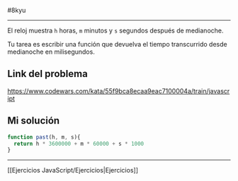 #8kyu 
___
El reloj muestra `h` horas, `m` minutos y `s` segundos después de medianoche.  
  
Tu tarea es escribir una función que devuelva el tiempo transcurrido desde medianoche en milisegundos.

## Link del problema

https://www.codewars.com/kata/55f9bca8ecaa9eac7100004a/train/javascript

## Mi solución

```js
function past(h, m, s){
  return h * 3600000 + m * 60000 + s * 1000
}
```

__________

[[Ejercicios JavaScript/Ejercicios|Ejercicios]]